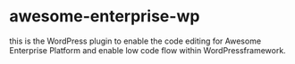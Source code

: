 # awesome-enterprise-wp
this is the WordPress plugin to enable the code editing for Awesome Enterprise Platform and enable low code flow within WordPressframework.
